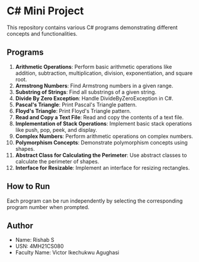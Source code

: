 # C# Mini Project

This repository contains various C# programs demonstrating different concepts and functionalities.

## Programs

1. **Arithmetic Operations**: Perform basic arithmetic operations like addition, subtraction, multiplication, division, exponentiation, and square root.
2. **Armstrong Numbers**: Find Armstrong numbers in a given range.
3. **Substring of Strings**: Find all substrings of a given string.
4. **Divide By Zero Exception**: Handle DivideByZeroException in C#.
5. **Pascal's Triangle**: Print Pascal's Triangle pattern.
6. **Floyd's Triangle**: Print Floyd's Triangle pattern.
7. **Read and Copy a Text File**: Read and copy the contents of a text file.
8. **Implementation of Stack Operations**: Implement basic stack operations like push, pop, peek, and display.
9. **Complex Numbers**: Perform arithmetic operations on complex numbers.
10. **Polymorphism Concepts**: Demonstrate polymorphism concepts using shapes.
11. **Abstract Class for Calculating the Perimeter**: Use abstract classes to calculate the perimeter of shapes.
12. **Interface for Resizable**: Implement an interface for resizing rectangles.

## How to Run

Each program can be run independently by selecting the corresponding program number when prompted.

## Author

- Name: Rishab S
- USN: 4MH21CS080
- Faculty Name: Victor Ikechukwu Agughasi
